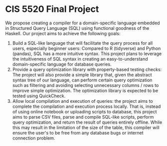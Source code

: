 # CIS 5520 Final Project

We propose creating a compiler for a domain-specific language embedded in Structured Query Language (SQL) using functional goodness of the Haskell. Our project aims to achieve the following goals:

1. Build a SQL-like language that will facilitate the query process for all users, especially beginner users: Compared to R (tidyverse) and Python (pandas), SQL has a more intuitive syntax. This project plans to leverage the intuitiveness of SQL syntax in creating an easy-to-understand domain-specific language for database queries.
2. Provide a query optimization library with property-based testing checks: The project will also provide a simple library that, given the abstract syntax tree of our language, can perform certain query optimization such as filtering and avoiding selecting unnecessary columns / rows to improve simple optimization. The optimization library is expected to be tested using QuickCheck.
3. Allow local compilation and execution of queries: the project aims to complete the compilation and execution process locally. That is, instead of using online notebook or uploading scripts to database, this project aims to parse CSV files, parse and compile SQL-like scripts, perform query optimization, and return the result of queries entirely offline. While this may result in the limitation of the size of the table, this compiler will ensure the user's to be free from any database bugs or internet connection problem.
